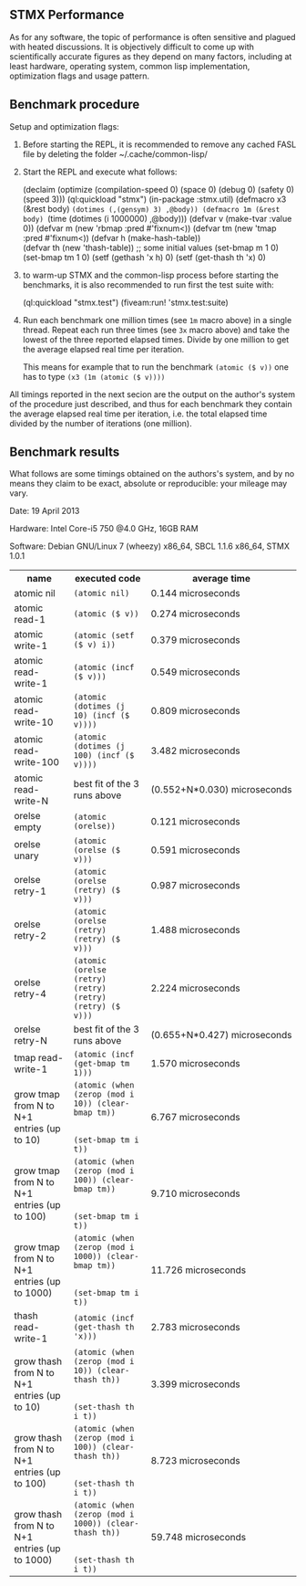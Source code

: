 STMX Performance
----------------

As for any software, the topic of performance is often sensitive and
plagued with heated discussions. It is objectively difficult to come up with
scientifically accurate figures as they depend on many factors, including at least
hardware, operating system, common lisp implementation, optimization flags and usage pattern.


Benchmark procedure
-------------------

Setup and optimization flags:

1. Before starting the REPL, it is recommended to remove any cached FASL file
   by deleting the folder ~/.cache/common-lisp/<your-CL-implementation>

2. Start the REPL and execute what follows:

    (declaim (optimize (compilation-speed 0) (space 0) (debug 0) (safety 0) (speed 3)))
    (ql:quickload "stmx")
    (in-package :stmx.util)
    (defmacro x3 (&rest body)
      `(dotimes (,(gensym) 3)
         ,@body))
    (defmacro 1m (&rest body)
      `(time (dotimes (i 1000000)
         ,@body)))
    (defvar v (make-tvar :value 0))
    (defvar m  (new 'rbmap :pred #'fixnum<)) 
    (defvar tm (new 'tmap  :pred #'fixnum<)) 
    (defvar h  (make-hash-table))  
    (defvar th (new 'thash-table)) 
    ;; some initial values
    (set-bmap m 1 0)
    (set-bmap tm 1 0)
    (setf (gethash   'x h)  0)
    (setf (get-thash th 'x) 0)

3. to warm-up STMX and the common-lisp process before starting the benchmarks,
   it is also recommended to run first the test suite with:

    (ql:quickload "stmx.test")
    (fiveam:run! 'stmx.test:suite)

4. Run each benchmark one million times (see `1m` macro above) in a single
   thread. Repeat each run three times (see `3x` macro above) and take the lowest
   of the three reported elapsed times. Divide by one million to get the average
   elapsed real time per iteration.

   This means for example that to run the benchmark `(atomic ($ v))` one has to type
   `(x3 (1m (atomic ($ v))))`

All timings reported in the next secion are the output on the author's system
of the procedure just described, and thus for each benchmark they contain
the average elapsed real time per iteration,
i.e. the total elapsed time divided by the number of iterations (one million).


Benchmark results
-----------------

What follows are some timings obtained on the authors's system, and by no means they
claim to be exact, absolute or reproducible: your mileage may vary.

Date: 19 April 2013

Hardware: Intel Core-i5 750 @4.0 GHz, 16GB RAM

Software: Debian GNU/Linux 7 (wheezy) x86_64, SBCL 1.1.6 x86_64, STMX 1.0.1


<table>
 <tr><th><b>name</b>      </th>
     <th><b>executed code</b></th>
     <th><b>average time</b></th></tr>

 <tr><td>atomic nil       </td><td><code>(atomic nil)</code>                </td><td>0.144&nbsp;microseconds</td></tr>
 <tr><td>atomic read-1    </td><td><code>(atomic ($ v))</code>              </td><td>0.274&nbsp;microseconds</td></tr>
 <tr><td>atomic write-1   </td><td><code>(atomic (setf ($ v) i))</code>     </td><td>0.379&nbsp;microseconds</td></tr>
 <tr><td>atomic read-write-1</td><td><code>(atomic (incf ($ v)))</code>     </td><td>0.549&nbsp;microseconds</td></tr>

 <tr><td>atomic read-write-10</td>
     <td><code>(atomic (dotimes (j 10) (incf ($ v))))</code></td>
     <td>0.809&nbsp;microseconds</td></tr>

 <tr><td>atomic read-write-100</td>
     <td><code>(atomic (dotimes (j 100) (incf ($ v))))</code></td>
     <td>3.482&nbsp;microseconds</td></tr>

 <tr><td>atomic read-write-N</td><td>best fit of the 3 runs above</td><td>(0.552+N*0.030)&nbsp;microseconds</td></tr>

 <tr><td>orelse empty     </td><td><code>(atomic (orelse))</code>           </td><td>0.121&nbsp;microseconds</td></tr>
 <tr><td>orelse unary     </td><td><code>(atomic (orelse ($ v)))</code>     </td><td>0.591&nbsp;microseconds</td></tr>
 <tr><td>orelse retry-1   </td><td><code>(atomic (orelse (retry) ($ v)))</code> </td><td>0.987&nbsp;microseconds</td></tr>
 <tr><td>orelse retry-2   </td><td><code>(atomic (orelse (retry) (retry) ($ v)))</code> </td><td>1.488&nbsp;microseconds</td></tr>
 <tr><td>orelse retry-4   </td><td><code>(atomic (orelse (retry) (retry) (retry) (retry) ($ v)))</code></td><td>2.224&nbsp;microseconds</td></tr>

 <tr><td>orelse retry-N   </td><td>best fit of the 3 runs above</td><td>(0.655+N*0.427)&nbsp;microseconds</td></tr>

 <tr><td>tmap read-write-1</td>
     <td><code>(atomic (incf (get-bmap tm 1)))</code></td>
     <td>1.570&nbsp;microseconds</td></tr>

 <tr><td>grow tmap from N to N+1 entries (up to 10)</td>
     <td><code>(atomic (when (zerop (mod i   10)) (clear-bmap tm))<br>
              (set-bmap tm i t))</code></td>
     <td>6.767&nbsp;microseconds</td></tr>

 <tr><td>grow tmap from N to N+1 entries (up to 100)</td>
     <td><code>(atomic (when (zerop (mod i  100)) (clear-bmap tm))<br>
              (set-bmap tm i t))</code></td>
     <td>9.710&nbsp;microseconds</td></tr>

 <tr><td>grow tmap from N to N+1 entries (up to 1000)</td>
     <td><code>(atomic (when (zerop (mod i 1000)) (clear-bmap tm))<br>
              (set-bmap tm i t))</code></td>
     <td>11.726&nbsp;microseconds</td></tr>

 <tr><td>thash read-write-1</td>
     <td><code>(atomic (incf (get-thash th 'x)))</code></td>
     <td>2.783&nbsp;microseconds</td></tr>

 <tr><td>grow thash from N to N+1 entries (up to 10)</td>
     <td><code>(atomic (when (zerop (mod i   10)) (clear-thash th))<br>
              (set-thash th i t))</code></td>
     <td>3.399&nbsp;microseconds</td></tr>

 <tr><td>grow thash from N to N+1 entries (up to 100)</td>
     <td><code>(atomic (when (zerop (mod i  100)) (clear-thash th))<br>
              (set-thash th i t))</code></td>
     <td>8.723&nbsp;microseconds</td></tr>

 <tr><td>grow thash from N to N+1 entries (up to 1000)</td>
     <td><code>(atomic (when (zerop (mod i  1000)) (clear-thash th))<br>
              (set-thash th i t))</code></td>
     <td>59.748&nbsp;microseconds</td></tr>

</table>
